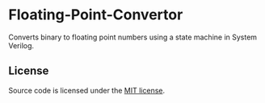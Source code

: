 # Floating-Point-Convertor
Converts binary to floating point numbers using a state machine in System Verilog.

## License

Source code is licensed under the [MIT license](http://opensource.org/licenses/mit-license.php).
